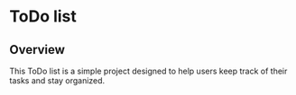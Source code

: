 # ToDo list

## Overview
This ToDo list is a simple project designed to help users keep track of their tasks and stay organized. 
